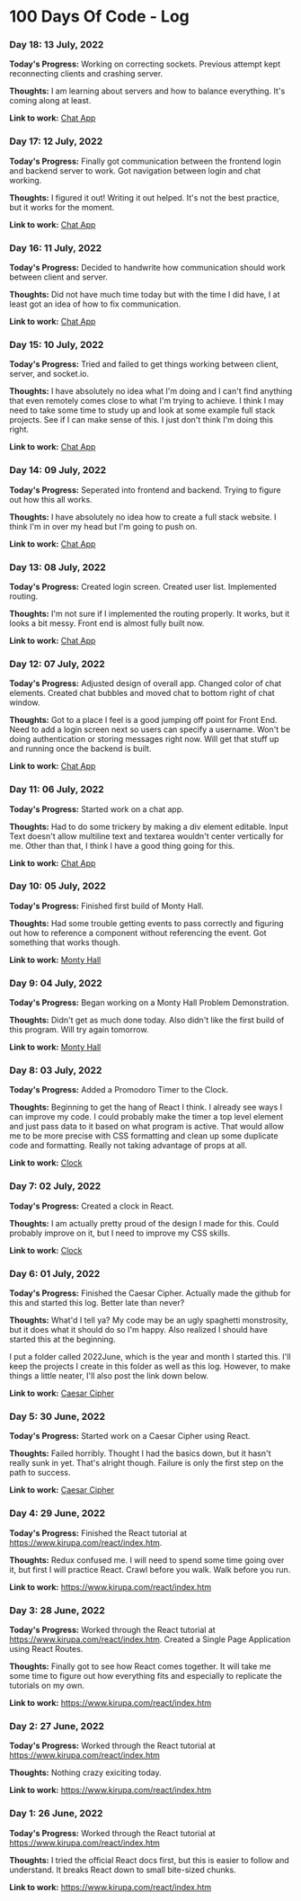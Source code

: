 # 100 Days Of Code - Log

### Day 18: 13 July, 2022

**Today's Progress:** Working on correcting sockets. Previous attempt kept reconnecting clients and crashing server.

**Thoughts:** I am learning about servers and how to balance everything. It's coming along at least.

**Link to work:** [Chat App](https://github.com/CyberAvian/100daysofcode/tree/main/2022June/chat-app)

### Day 17: 12 July, 2022

**Today's Progress:** Finally got communication between the frontend login and backend server to work. Got navigation between login and chat working.

**Thoughts:** I figured it out! Writing it out helped. It's not the best practice, but it works for the moment. 

**Link to work:** [Chat App](https://github.com/CyberAvian/100daysofcode/tree/main/2022June/chat-app)

### Day 16: 11 July, 2022

**Today's Progress:** Decided to handwrite how communication should work between client and server.

**Thoughts:** Did not have much time today but with the time I did have, I at least got an idea of how to fix communication.

**Link to work:** [Chat App](https://github.com/CyberAvian/100daysofcode/tree/main/2022June/chat-app)

### Day 15: 10 July, 2022

**Today's Progress:** Tried and failed to get things working between client, server, and socket.io.

**Thoughts:** I have absolutely no idea what I'm doing and I can't find anything that even remotely comes close to what I'm trying to achieve. I think I may need to take some time to study up and look at some example full stack projects. See if I can make sense of this. I just don't think I'm doing this right.

**Link to work:** [Chat App](https://github.com/CyberAvian/100daysofcode/tree/main/2022June/chat-app)

### Day 14: 09 July, 2022

**Today's Progress:** Seperated into frontend and backend. Trying to figure out how this all works.

**Thoughts:** I have absolutely no idea how to create a full stack website. I think I'm in over my head but I'm going to push on.

**Link to work:** [Chat App](https://github.com/CyberAvian/100daysofcode/tree/main/2022June/chat-app)

### Day 13: 08 July, 2022

**Today's Progress:** Created login screen. Created user list. Implemented routing.

**Thoughts:** I'm not sure if I implemented the routing properly. It works, but it looks a bit messy. Front end is almost fully built now.

**Link to work:** [Chat App](https://github.com/CyberAvian/100daysofcode/tree/main/2022June/chat-app)

### Day 12: 07 July, 2022

**Today's Progress:** Adjusted design of overall app. Changed color of chat elements. Created chat bubbles and moved chat to bottom right of chat window.

**Thoughts:** Got to a place I feel is a good jumping off point for Front End. Need to add a login screen next so users can specify a username. Won't be doing authentication or storing messages right now. Will get that stuff up and running once the backend is built. 

**Link to work:** [Chat App](https://github.com/CyberAvian/100daysofcode/tree/main/2022June/chat-app)

### Day 11: 06 July, 2022

**Today's Progress:** Started work on a chat app.

**Thoughts:** Had to do some trickery by making a div element editable. Input Text doesn't allow multiline text and textarea wouldn't center vertically for me. Other than that, I think I have a good thing going for this.

**Link to work:** [Chat App](https://github.com/CyberAvian/100daysofcode/tree/main/2022June/chat-app)

### Day 10: 05 July, 2022

**Today's Progress:** Finished first build of Monty Hall.

**Thoughts:** Had some trouble getting events to pass correctly and figuring out how to reference a component without referencing the event. Got something that works though. 

**Link to work:** [Monty Hall](https://github.com/CyberAvian/100daysofcode/tree/main/2022June/monty-hall)

### Day 9: 04 July, 2022

**Today's Progress:** Began working on a Monty Hall Problem Demonstration.

**Thoughts:** Didn't get as much done today. Also didn't like the first build of this program. Will try again tomorrow.

**Link to work:** [Monty Hall](https://github.com/CyberAvian/100daysofcode/tree/main/2022June/monty-hall)

### Day 8: 03 July, 2022

**Today's Progress:** Added a Promodoro Timer to the Clock.

**Thoughts:** Beginning to get the hang of React I think. I already see ways I can improve my code. I could probably make the timer a top level element and just pass data to it based on what program is active. That would allow me to be more precise with CSS formatting and clean up some duplicate code and formatting. Really not taking advantage of props at all. 

**Link to work:** [Clock](https://github.com/CyberAvian/100daysofcode/tree/main/2022June/clock)

### Day 7: 02 July, 2022

**Today's Progress:** Created a clock in React.

**Thoughts:** I am actually pretty proud of the design I made for this. Could probably improve on it, but I need to improve my CSS skills. 

**Link to work:** [Clock](https://github.com/CyberAvian/100daysofcode/tree/main/2022June/clock)

### Day 6: 01 July, 2022

**Today's Progress:** Finished the Caesar Cipher. Actually made the github for this and started this log. Better late than never?

**Thoughts:** What'd I tell ya? My code may be an ugly spaghetti monstrosity, but it does what it should do so I'm happy. Also realized I should have started this at the beginning. 

I put a folder called 2022June, which is the year and month I started this. I'll keep the projects I create in this folder as well as this log. However, to make things a little neater, I'll also post the link down below.

**Link to work:** [Caesar Cipher](https://github.com/CyberAvian/100daysofcode/tree/main/2022June/caesar-cipher)

### Day 5: 30 June, 2022

**Today's Progress:** Started work on a Caesar Cipher using React.

**Thoughts:** Failed horribly. Thought I had the basics down, but it hasn't really sunk in yet. That's alright though. Failure is only the first step on the path to success. 

**Link to work:** [Caesar Cipher](https://github.com/CyberAvian/100daysofcode/tree/main/2022June/caesar-cipher)

### Day 4: 29 June, 2022

**Today's Progress:** Finished the React tutorial at https://www.kirupa.com/react/index.htm. 

**Thoughts:** Redux confused me. I will need to spend some time going over it, but first I will practice React. Crawl before you walk. Walk before you run.  

**Link to work:** https://www.kirupa.com/react/index.htm

### Day 3: 28 June, 2022

**Today's Progress:** Worked through the React tutorial at https://www.kirupa.com/react/index.htm. Created a Single Page Application using React Routes.

**Thoughts:** Finally got to see how React comes together. It will take me some time to figure out how everything fits and especially to replicate the tutorials on my own.

**Link to work:** https://www.kirupa.com/react/index.htm

### Day 2: 27 June, 2022

**Today's Progress:** Worked through the React tutorial at https://www.kirupa.com/react/index.htm

**Thoughts:** Nothing crazy exiciting today. 

**Link to work:** https://www.kirupa.com/react/index.htm

### Day 1: 26 June, 2022

**Today's Progress:** Worked through the React tutorial at https://www.kirupa.com/react/index.htm

**Thoughts:** I tried the official React docs first, but this is easier to follow and understand. It breaks React down to small bite-sized chunks.

**Link to work:** https://www.kirupa.com/react/index.htm